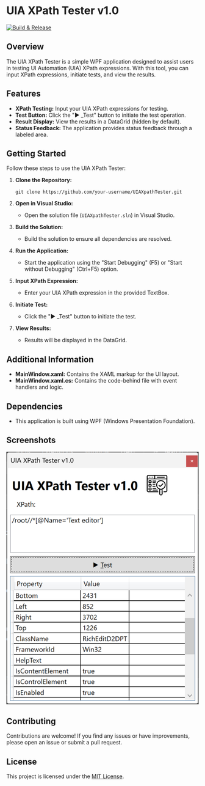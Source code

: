 # UIA XPath Tester v1.0

[![Build & Release](https://github.com/g4-api/uia-xpath-tester/actions/workflows/GithubActions.yml/badge.svg?branch=main)](https://github.com/g4-api/uia-xpath-tester/actions/workflows/GithubActions.yml)  

## Overview

The UIA XPath Tester is a simple WPF application designed to assist users in testing UI Automation (UIA) XPath expressions. With this tool, you can input XPath expressions, initiate tests, and view the results.

## Features

- **XPath Testing:** Input your UIA XPath expressions for testing.
- **Test Button:** Click the "▶ _Test" button to initiate the test operation.
- **Result Display:** View the results in a DataGrid (hidden by default).
- **Status Feedback:** The application provides status feedback through a labeled area.

## Getting Started

Follow these steps to use the UIA XPath Tester:

1. **Clone the Repository:**
   ```
   git clone https://github.com/your-username/UIAXpathTester.git
   ```

2. **Open in Visual Studio:**
   - Open the solution file (`UIAXpathTester.sln`) in Visual Studio.

3. **Build the Solution:**
   - Build the solution to ensure all dependencies are resolved.

4. **Run the Application:**
   - Start the application using the "Start Debugging" (F5) or "Start without Debugging" (Ctrl+F5) option.

5. **Input XPath Expression:**
   - Enter your UIA XPath expression in the provided TextBox.

6. **Initiate Test:**
   - Click the "▶ _Test" button to initiate the test.

7. **View Results:**
   - Results will be displayed in the DataGrid.

## Additional Information

- **MainWindow.xaml:** Contains the XAML markup for the UI layout.
- **MainWindow.xaml.cs:** Contains the code-behind file with event handlers and logic.

## Dependencies

- This application is built using WPF (Windows Presentation Foundation).

## Screenshots

![Application Screenshot](/screenshots/1.png)

## Contributing

Contributions are welcome! If you find any issues or have improvements, please open an issue or submit a pull request.

## License

This project is licensed under the [MIT License](LICENSE).
